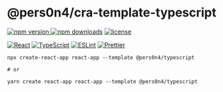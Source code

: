 # @pers0n4/cra-template-typescript

[![npm version](https://img.shields.io/npm/v/@pers0n4/cra-template-typescript?color=43853d&style=flat-square&logo=node.js&logoColor=43853d) ![npm downloads](https://img.shields.io/npm/dt/@pers0n4/cra-template-typescript?color=cb3837&style=flat-square&logo=npm)](https://www.npmjs.com/package/@pers0n4/cra-template-typescript)
[![license](https://img.shields.io/npm/l/@pers0n4/cra-template-typescript?style=flat-square&color=5f4b8b)](https://github.com/pers0n4/cra-template-typescript/blob/main/LICENSE)

[![React](https://img.shields.io/badge/-React-61dafb?style=flat-square&logo=react&logoColor=000)](https://reactjs.org/)
[![TypeScript](https://img.shields.io/badge/-TypeScript-007acc?style=flat-square&logo=typescript&logoColor=fff)](https://www.typescriptlang.org/)
[![ESLint](https://img.shields.io/badge/-ESLint-4b3ec3?style=flat-square&logo=eslint&logoColor=fff)](https://eslint.org/)
[![Prettier](https://img.shields.io/badge/-Prettier-f7b93e?style=flat-square&logo=prettier&logoColor=000)](https://prettier.io/)

```shell
npx create-react-app react-app --template @pers0n4/typescript

# or

yarn create react-app react-app --template @pers0n4/typescript
```
